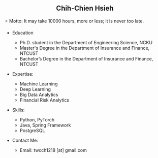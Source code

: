 <h2 align="center">Chih-Chien Hsieh</h2>

⭐ Motto: It may take 10000 hours, more or less; it is never too late.

- Education
  - Ph.D. student in the Department of Engineering Science, NCKU
  - Master's Degree in the Department of Insurance and Finance, NTCUST
  - Bachelor’s Degree in the Department of Insurance and Finance, NTCUST

- Expertise:
  - Machine Learning
  - Deep Learning
  - Big Data Analytics
  - Financial Risk Analytics

- Skills:
  - Python, PyTorch
  - Java, Spring Framework
  - PostgreSQL

- Contact Me:
  - Email: twcch1218 [at] gmail.com

